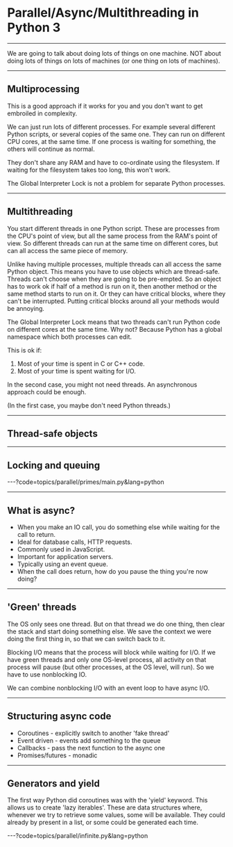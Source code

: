 # Parallel/Async/Multithreading in Python 3

---
We are going to talk about doing lots of things on one machine. NOT about doing lots of things on lots of machines (or one thing on lots of machines).

---
## Multiprocessing
This is a good approach if it works for you and you don't want to get embroiled in complexity.

We can just run lots of different processes. For example several different Python scripts,
or several copies of the same one. They can run on different CPU cores, at the same time. If one
process is waiting for something, the others will continue as normal.

They don't share any RAM and have to co-ordinate using the filesystem. If waiting for the filesystem
takes too long, this won't work.

The Global Interpreter Lock is not a problem for separate Python processes.

---
## Multithreading
You start different threads in one Python script. These are processes from the CPU's point of view,
but all the same process from the RAM's point of view. So different threads can run at the same time
on different cores, but can all access the same piece of memory.

Unlike having multiple processes, multiple threads can all access the same Python object. This means
you have to use objects which are thread-safe. Threads can't choose when they are going to be pre-empted.
So an object has to work ok if half of a method is run on it, then another method or the same method starts
to run on it. Or they can have critical blocks, where they can't be interrupted. Putting critical blocks
around all your methods would be annoying.

The Global Interpreter Lock means that two threads can't run Python code on different cores at the same
time. Why not? Because Python has a global namespace which both processes can edit.

This is ok if:
1. Most of your time is spent in C or C++ code.
2. Most of your time is spent waiting for I/O.

In the second case, you might not need threads. An asynchronous approach could be enough.

(In the first case, you maybe don't need Python threads.)

---
## Thread-safe objects

---
## Locking and queuing


---?code=topics/parallel/primes/main.py&lang=python

---
## What is async?
 - When you make an IO call, you do something else while waiting for the call to return.
 - Ideal for database calls, HTTP requests.
 - Commonly used in JavaScript.
 - Important for application servers.
 - Typically using an event queue.
 - When the call does return, how do you pause the thing you're now doing?

---
## 'Green' threads
The OS only sees one thread. But on that thread we do one thing, then clear the stack
and start doing something else. We save the context we were doing the first thing in,
so that we can switch back to it.

Blocking I/O means that the process will block while waiting for I/O. If we have green
threads and only one OS-level process, all activity on that process will pause (but other
processes, at the OS level, will run). So we have to use nonblocking IO.

We can combine nonblocking I/O with an event loop to have async I/O.

---
## Structuring async code
 - Coroutines - explicitly switch to another 'fake thread'
 - Event driven - events add something to the queue
 - Callbacks - pass the next function to the async one
 - Promises/futures - monadic

--- 
## Generators and yield
The first way Python did coroutines was with the 'yield' keyword.
This allows us to create 'lazy iterables'.
These are data structures where, whenever we try to retrieve some values, some will be available.
They could already by present in a list, or some could be generated each time.

---?code=topics/parallel/infinite.py&lang=python
